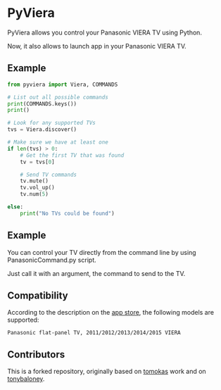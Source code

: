 # PyViera

PyViera allows you control your Panasonic VIERA TV using Python.

Now, it also allows to launch app in your Panasonic VIERA TV.

## Example

```python
from pyviera import Viera, COMMANDS

# List out all possible commands
print(COMMANDS.keys())
print()

# Look for any supported TVs
tvs = Viera.discover()

# Make sure we have at least one
if len(tvs) > 0:
    # Get the first TV that was found
    tv = tvs[0]

    # Send TV commands
    tv.mute()
    tv.vol_up()
    tv.num(5)

else:
    print("No TVs could be found")
```

## Example

You can control your TV directly from the command line by using PanasonicCommand.py script.

Just call it with an argument, the command to send to the TV.

## Compatibility
According to the description on the [app store](https://itunes.apple.com/us/app/panasonic-tv-remote-2/id590335696?mt=8), the following models are supported:

    Panasonic flat-panel TV, 2011/2012/2013/2014/2015 VIERA


## Contributors
This is a forked repository, originally based on [tomokas](https://github.com/tomokas/pyviera) work and on
[tonybaloney](https://github.com/tonybaloney/pyviera-1).

